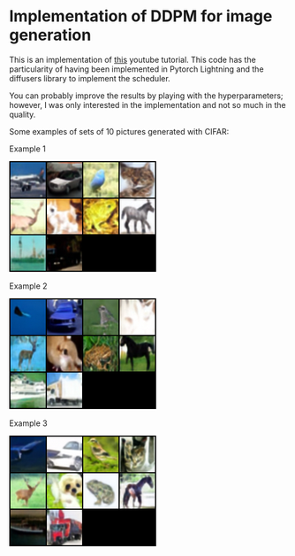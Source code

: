 # Implementation of DDPM for image generation

This is an implementation of [this](https://youtu.be/TBCRlnwJtZU?si=PRjBHjm6v0i8CfOd) youtube tutorial. This code has the particularity of having been implemented in Pytorch Lightning and the diffusers library to implement the scheduler.


You can probably improve the results by playing with the hyperparameters; however, I was only interested in the implementation and not so much in the quality.

Some examples of sets of 10 pictures generated with CIFAR: 

Example 1

<img src="samples/exp_80/images/image_278.png"  alt="Example 1" >

Example 2

<img src="samples/exp_80/images/image_283.png"  alt="Example 2" >

Example 3

<img src="samples/exp_80/images/image_287.png"  alt="Example 3" >

